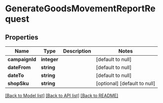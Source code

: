 # GenerateGoodsMovementReportRequest

## Properties
Name | Type | Description | Notes
------------ | ------------- | ------------- | -------------
**campaignId** | **integer** |  | [default to null]
**dateFrom** | **string** |  | [default to null]
**dateTo** | **string** |  | [default to null]
**shopSku** | **string** |  | [optional] [default to null]

[[Back to Model list]](../README.md#documentation-for-models) [[Back to API list]](../README.md#documentation-for-api-endpoints) [[Back to README]](../README.md)


